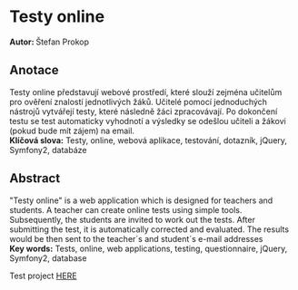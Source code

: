 <h1>Testy online</h1>
<p><strong>Autor: </strong>Štefan Prokop</p>
<h2>Anotace</h2>
<p>Testy online představují webové prostředí, které slouží zejména učitelům pro ověření znalostí jednotlivých žáků. Učitelé pomocí jednoduchých nástrojů vytvářejí testy, které následně žáci zpracovávají. Po dokončení testu se test automaticky vyhodnotí a výsledky se odešlou učiteli a žákovi (pokud bude mít zájem) na email.<br>
<strong>Klíčová slova:</strong> Testy, online, webová aplikace, testování, dotazník, jQuery, Symfony2, databáze</p>
<h2>Abstract</h2>
<p>"Testy online" is a web application which is designed for teachers and students. A teacher can create online tests using simple tools. Subsequently, the students are invited to work out the tests. After submitting the test, it is automatically corrected and evaluated. The results would be then sent to the teacher´s and student´s e-mail addresses<br>
<strong>Key words:</strong> Tests, online, web applications, testing, questionnaire, jQuery, Symfony2, database</p>
Test project <a href="http://stpr.cz/subdom/testy/">HERE</a>
